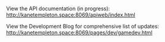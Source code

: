View the API documentation (in progress):
http://kanetempleton.space:8069/apiweb/index.html


View the Development Blog for comprehensive list of updates:
http://kanetempleton.space:8069/pages/dev/gamedev.html
